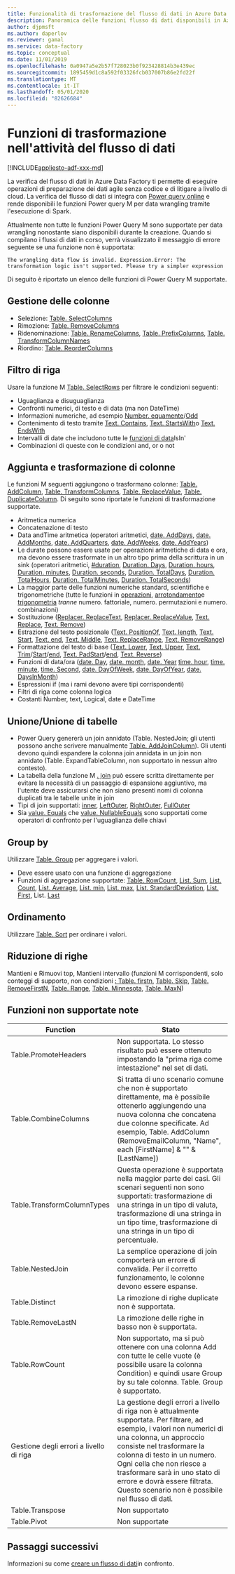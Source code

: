 ```yaml
---
title: Funzionalità di trasformazione del flusso di dati in Azure Data Factory
description: Panoramica delle funzioni flusso di dati disponibili in Azure Data Factory
author: djpmsft
ms.author: daperlov
ms.reviewer: gamal
ms.service: data-factory
ms.topic: conceptual
ms.date: 11/01/2019
ms.openlocfilehash: 0a0947a5e2b57f728023b0f923428814b3e439ec
ms.sourcegitcommit: 1895459d1c8a592f03326fcb037007b86e2fd22f
ms.translationtype: MT
ms.contentlocale: it-IT
ms.lasthandoff: 05/01/2020
ms.locfileid: "82626684"
---
```

# <a name="transformation-functions-in-wrangling-data-flow"></a>Funzioni di trasformazione nell'attività del flusso di dati

[!INCLUDE[appliesto-adf-xxx-md](includes/appliesto-adf-xxx-md.md)]

La verifica del flusso di dati in Azure Data Factory ti permette di eseguire operazioni di preparazione dei dati agile senza codice e di litigare a livello di cloud. La verifica del flusso di dati si integra con [Power query online](https://docs.microsoft.com/powerquery-m/power-query-m-reference) e rende disponibili le funzioni Power query M per data wrangling tramite l'esecuzione di Spark. 

Attualmente non tutte le funzioni Power Query M sono supportate per data wrangling nonostante siano disponibili durante la creazione. Quando si compilano i flussi di dati in corso, verrà visualizzato il messaggio di errore seguente se una funzione non è supportata:

`The wrangling data flow is invalid. Expression.Error: The transformation logic isn't supported. Please try a simpler expression`

Di seguito è riportato un elenco delle funzioni di Power Query M supportate.

## <a name="column-management"></a>Gestione delle colonne

* Selezione: [Table. SelectColumns](https://docs.microsoft.com/powerquery-m/table-selectcolumns)
* Rimozione: [Table. RemoveColumns](https://docs.microsoft.com/powerquery-m/table-removecolumns)
* Ridenominazione: [Table. RenameColumns](https://docs.microsoft.com/powerquery-m/table-renamecolumns), [Table. PrefixColumns](https://docs.microsoft.com/powerquery-m/table-prefixcolumns), [Table. TransformColumnNames](https://docs.microsoft.com/powerquery-m/table-transformcolumnnames)
* Riordino: [Table. ReorderColumns](https://docs.microsoft.com/powerquery-m/table-reordercolumns)

## <a name="row-filtering"></a>Filtro di riga

Usare la funzione M [Table. SelectRows](https://docs.microsoft.com/powerquery-m/table-selectrows) per filtrare le condizioni seguenti:

* Uguaglianza e disuguaglianza
* Confronti numerici, di testo e di data (ma non DateTime)
* Informazioni numeriche, ad esempio [Number. equamente](https://docs.microsoft.com/powerquery-m/number-iseven)/[Odd](https://docs.microsoft.com/powerquery-m/number-iseven)
* Contenimento di testo tramite [Text. Contains](https://docs.microsoft.com/powerquery-m/text-contains), [Text. StartsWith](https://docs.microsoft.com/powerquery-m/text-startswith)o [Text. EndsWith](https://docs.microsoft.com/powerquery-m/text-endswith)
* Intervalli di date che includono tutte le [funzioni di data](https://docs.microsoft.com/powerquery-m/date-functions)IsIn' 
* Combinazioni di queste con le condizioni and, or o not

## <a name="adding-and-transforming-columns"></a>Aggiunta e trasformazione di colonne

Le funzioni M seguenti aggiungono o trasformano colonne: [Table. AddColumn](https://docs.microsoft.com/powerquery-m/table-addcolumn), [Table. TransformColumns](https://docs.microsoft.com/powerquery-m/table-transformcolumns), [Table. ReplaceValue](https://docs.microsoft.com/powerquery-m/table-replacevalue), [Table. DuplicateColumn](https://docs.microsoft.com/powerquery-m/table-duplicatecolumn). Di seguito sono riportate le funzioni di trasformazione supportate.

* Aritmetica numerica
* Concatenazione di testo
* Data andTime aritmetica (operatori aritmetici, [date. AddDays](https://docs.microsoft.com/powerquery-m/date-adddays), [date. AddMonths](https://docs.microsoft.com/powerquery-m/date-addmonths), [date. AddQuarters](https://docs.microsoft.com/powerquery-m/date-addquarters), [date. AddWeeks](https://docs.microsoft.com/powerquery-m/date-addweeks), [date. AddYears](https://docs.microsoft.com/powerquery-m/date-addyears))
* Le durate possono essere usate per operazioni aritmetiche di data e ora, ma devono essere trasformate in un altro tipo prima della scrittura in un sink (operatori aritmetici, [#duration](https://docs.microsoft.com/powerquery-m/sharpduration), [Duration. Days](https://docs.microsoft.com/powerquery-m/duration-days), [Duration. hours](https://docs.microsoft.com/powerquery-m/duration-hours), [Duration. minutes](https://docs.microsoft.com/powerquery-m/duration-minutes), [Duration. seconds](https://docs.microsoft.com/powerquery-m/duration-seconds), [Duration. TotalDays](https://docs.microsoft.com/powerquery-m/duration-totaldays), [Duration. TotalHours](https://docs.microsoft.com/powerquery-m/duration-totalhours), [Duration. TotalMinutes](https://docs.microsoft.com/powerquery-m/duration-totalminutes), [Duration. TotalSeconds](https://docs.microsoft.com/powerquery-m/duration-totalseconds))    
* La maggior parte delle funzioni numeriche standard, scientifiche e trigonometriche (tutte le funzioni in [operazioni](https://docs.microsoft.com/powerquery-m/number-functions#operations), [arrotondamento](https://docs.microsoft.com/powerquery-m/number-functions#rounding)e [trigonometria](https://docs.microsoft.com/powerquery-m/number-functions#trigonometry) *tranne* numero. fattoriale, numero. permutazioni e numero. combinazioni)
* Sostituzione ([Replacer. ReplaceText](https://docs.microsoft.com/powerquery-m/replacer-replacetext), [Replacer. ReplaceValue](https://docs.microsoft.com/powerquery-m/replacer-replacevalue), [Text. Replace](https://docs.microsoft.com/powerquery-m/text-replace), [Text. Remove](https://docs.microsoft.com/powerquery-m/text-remove))
* Estrazione del testo posizionale ([Text. PositionOf](https://docs.microsoft.com/powerquery-m/text-positionof), [Text. length](https://docs.microsoft.com/powerquery-m/text-length), [Text. Start](https://docs.microsoft.com/powerquery-m/text-start), [Text. end](https://docs.microsoft.com/powerquery-m/text-end), [Text. Middle](https://docs.microsoft.com/powerquery-m/text-middle), [Text. ReplaceRange](https://docs.microsoft.com/powerquery-m/text-replacerange), [Text. RemoveRange](https://docs.microsoft.com/powerquery-m/text-removerange))
* Formattazione del testo di base ([Text. Lower](https://docs.microsoft.com/powerquery-m/text-lower), [Text. Upper](https://docs.microsoft.com/powerquery-m/text-upper), [Text. Trim](https://docs.microsoft.com/powerquery-m/text-trim)/[Start](https://docs.microsoft.com/powerquery-m/text-trimstart)/[end](https://docs.microsoft.com/powerquery-m/text-trimend), [Text. PadStart](https://docs.microsoft.com/powerquery-m/text-padstart)/[end](https://docs.microsoft.com/powerquery-m/text-padend), [Text. Reverse](https://docs.microsoft.com/powerquery-m/text-reverse))
* Funzioni di data/ora ([date. Day](https://docs.microsoft.com/powerquery-m/date-day), [date. month](https://docs.microsoft.com/powerquery-m/date-month), [date. Year](https://docs.microsoft.com/powerquery-m/date-year) [time. hour](https://docs.microsoft.com/powerquery-m/time-hour), [time. minute](https://docs.microsoft.com/powerquery-m/time-minute), [time. Second](https://docs.microsoft.com/powerquery-m/time-second), [date. DayOfWeek](https://docs.microsoft.com/powerquery-m/date-dayofweek), [date. DayOfYear](https://docs.microsoft.com/powerquery-m/date-dayofyear), [date. DaysInMonth](https://docs.microsoft.com/powerquery-m/date-daysinmonth))
* Espressioni if (ma i rami devono avere tipi corrispondenti)
* Filtri di riga come colonna logica
* Costanti Number, text, Logical, date e DateTime

<a name="mergingjoining-tables"></a>Unione/Unione di tabelle
----------------------
* Power Query genererà un join annidato (Table. NestedJoin; gli utenti possono anche scrivere manualmente [Table. AddJoinColumn](https://docs.microsoft.com/powerquery-m/table-addjoincolumn)).
    Gli utenti devono quindi espandere la colonna join annidata in un join non annidato (Table. ExpandTableColumn, non supportato in nessun altro contesto).
* La tabella della funzione M [. join](https://docs.microsoft.com/powerquery-m/table-join) può essere scritta direttamente per evitare la necessità di un passaggio di espansione aggiuntivo, ma l'utente deve assicurarsi che non siano presenti nomi di colonna duplicati tra le tabelle unite in join
* Tipi di join supportati: [inner](https://docs.microsoft.com/powerquery-m/joinkind-inner), [LeftOuter](https://docs.microsoft.com/powerquery-m/joinkind-leftouter), [RightOuter](https://docs.microsoft.com/powerquery-m/joinkind-rightouter), [FullOuter](https://docs.microsoft.com/powerquery-m/joinkind-fullouter)
* Sia [value. Equals](https://docs.microsoft.com/powerquery-m/value-equals) che [value. NullableEquals](https://docs.microsoft.com/powerquery-m/value-nullableequals) sono supportati come operatori di confronto per l'uguaglianza delle chiavi

## <a name="group-by"></a>Group by

Utilizzare [Table. Group](https://docs.microsoft.com/powerquery-m/table-group) per aggregare i valori.
* Deve essere usato con una funzione di aggregazione
* Funzioni di aggregazione supportate: [Table. RowCount](https://docs.microsoft.com/powerquery-m/table-rowcount), [List. Sum](https://docs.microsoft.com/powerquery-m/list-sum), [List. Count](https://docs.microsoft.com/powerquery-m/list-count), [List. Average](https://docs.microsoft.com/powerquery-m/list-average), [List. min](https://docs.microsoft.com/powerquery-m/list-min), [List. max](https://docs.microsoft.com/powerquery-m/list-max), [List. StandardDeviation](https://docs.microsoft.com/powerquery-m/list-standarddeviation), [List. First](https://docs.microsoft.com/powerquery-m/list-first), List. [Last](https://docs.microsoft.com/powerquery-m/list-last)

## <a name="sorting"></a>Ordinamento

Utilizzare [Table. Sort](https://docs.microsoft.com/powerquery-m/table-sort) per ordinare i valori.

## <a name="reducing-rows"></a>Riduzione di righe

Mantieni e Rimuovi top, Mantieni intervallo (funzioni M corrispondenti, solo conteggi di supporto, non condizioni [: Table. firstn](https://docs.microsoft.com/powerquery-m/table-firstn), [Table. Skip](https://docs.microsoft.com/powerquery-m/table-skip), [Table. RemoveFirstN](https://docs.microsoft.com/powerquery-m/table-removefirstn), [Table. Range](https://docs.microsoft.com/powerquery-m/table-range), [Table. Minnesota](https://docs.microsoft.com/powerquery-m/table-minn), [Table. MaxN](https://docs.microsoft.com/powerquery-m/table-maxn))

## <a name="known-unsupported-functions"></a>Funzioni non supportate note

| Function | Stato |
| -- | -- |
| Table.PromoteHeaders | Non supportata. Lo stesso risultato può essere ottenuto impostando la "prima riga come intestazione" nel set di dati. |
| Table.CombineColumns | Si tratta di uno scenario comune che non è supportato direttamente, ma è possibile ottenerlo aggiungendo una nuova colonna che concatena due colonne specificate.  Ad esempio, Table. AddColumn (RemoveEmailColumn, "Name", each [FirstName] & "" & [LastName]) |
| Table.TransformColumnTypes | Questa operazione è supportata nella maggior parte dei casi. Gli scenari seguenti non sono supportati: trasformazione di una stringa in un tipo di valuta, trasformazione di una stringa in un tipo time, trasformazione di una stringa in un tipo di percentuale. |
| Table.NestedJoin | La semplice operazione di join comporterà un errore di convalida. Per il corretto funzionamento, le colonne devono essere espanse. |
| Table.Distinct | La rimozione di righe duplicate non è supportata. |
| Table.RemoveLastN | La rimozione delle righe in basso non è supportata. |
| Table.RowCount | Non supportato, ma si può ottenere con una colonna Add con tutte le celle vuote (è possibile usare la colonna Condition) e quindi usare Group by su tale colonna. Table. Group è supportato. | 
| Gestione degli errori a livello di riga | La gestione degli errori a livello di riga non è attualmente supportata. Per filtrare, ad esempio, i valori non numerici di una colonna, un approccio consiste nel trasformare la colonna di testo in un numero. Ogni cella che non riesce a trasformare sarà in uno stato di errore e dovrà essere filtrata. Questo scenario non è possibile nel flusso di dati. |
| Table.Transpose | Non supportato |
| Table.Pivot | Non supportate |

## <a name="next-steps"></a>Passaggi successivi

Informazioni su come [creare un flusso di dati](wrangling-data-flow-tutorial.md)in confronto.